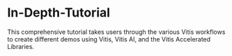 # In-Depth-Tutorial
This comprehensive tutorial takes users through the various Vitis workflows to create different demos using Vitis, Vitis AI, and the Vitis Accelerated Libraries.
